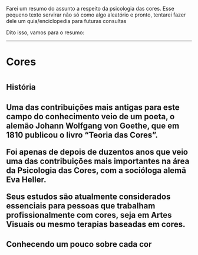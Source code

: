 <p> Farei um resumo do assunto a respeito da psicologia das cores. Esse pequeno texto servirar não só como algo aleatório e pronto, tentarei fazer dele um quia/enciclopedia para futuras consultas <p>
<p> Dito isso, vamos para o resumo: <p>
<hr>  

<h1> Cores <h1>

<h2> História <h2>
<p>Uma das contribuições mais antigas para este campo do conhecimento veio de um poeta, o alemão Johann Wolfgang von Goethe, que em 1810 publicou o livro “Teoria das Cores”.

Foi apenas de depois de duzentos anos que veio uma das contribuições mais importantes na área da Psicologia das Cores, com a socióloga alemã Eva Heller.

Seus estudos são atualmente considerados essenciais para pessoas que trabalham profissionalmente com cores, seja em Artes Visuais ou mesmo terapias baseadas em cores.</p>

<h2>Conhecendo um pouco sobre cada cor<h2>
